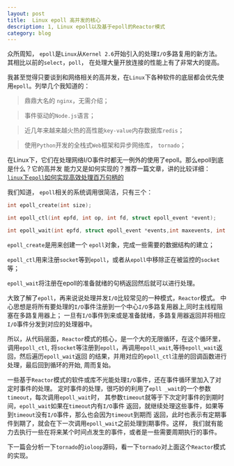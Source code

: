 ```yaml
---
layout: post
title:  Linux epoll 高并发的核心
description: 1, Linux epoll以及基于epoll的Reactor模式
category: blog
---
```

众所周知， `epoll`是`Linux`从`Kernel 2.6`开始引入的处理`I/O`多路复用的新方法。其相比以前的`select`，`poll`，
在处理大量开放连接的性能上有了非常大的提高。

我甚至觉得只要谈到和网络相关的高并发，在`Linux`下各种软件的底层都会优先使用`epoll`。列举几个我知道的：


>鼎鼎大名的 `nginx`，无需介绍；

>事件驱动的`Node.js`语言；

>近几年来越来越火热的高性能`key-value`内存数据库`redis`； 

>使用`Python`开发的全栈式`Web`框架和异步网络库， `tornado`；

在Linux下，它们在处理网络I/O事件时都无一例外的使用了epoll。那么epoll到底是什么？它的高并发
能力又是如何实现的？推荐一篇文章，讲的比较详细：
[`linux`下`epoll`如何实现高效处理百万句柄的](http://blog.csdn.net/russell_tao/article/details/7160071)

我们知道， `epoll`相关的系统调用很简洁，只有三个：

```c
int epoll_create(int size);  

int epoll_ctl(int epfd, int op, int fd, struct epoll_event *event);  

int epoll_wait(int epfd, struct epoll_event *events,int maxevents, int timeout);  
```

`epoll_create`是用来创建一个 `epoll`对象，完成一些需要的数据结构的建立；

`epoll_ctl`用来注册`socket`等到`epoll`，或者从`epoll`中移除正在被监控的`socket`等；

`epoll_wait`将注册在epoll的准备就绪的句柄返回然后就可以进行处理。

大致了解了`epoll`，再来说说处理并发`I/O`比较常见的一种模式，`Reactor`模式。
中心思想是将所有要处理的`I/O`事件注册到一个中心`I/O`多路复用器上,同时主线程阻塞在多路复用器上；
一旦有`I/O`事件到来或是准备就绪，多路复用器返回并将相应`I/O`事件分发到对应的处理器中。

所以，从代码层面，`Reactor`模式的核心，是一个大的无限循环，在这个循环里，调用`epoll_ctl`,
将`socket`等注册到`epoll`，再调用`epoll_wait`,等待`epoll_wait`返回，然后遍历`epoll_wait`返回
的结果，并用对应的`epoll_ctl`注册的回调函数进行处理，最后回到循环的开始, 周而复始。

一些基于`Reactor`模式的软件或库不光能处理`I/O`事件，还在事件循环里加入了对定时事件的处理。
定时事件的处理，很巧妙的利用了`epll _wait`的一个参数`timeout`，每次调用`epoll_wait`时，
其参数`timeout`就等于下次定时事件的到期时间，`epoll_wait`如果在`timeout`内有`I/O`事件
返回，就继续处理这些事件，如果等到`timeout`没有`I/O`事件，那么也会因为`timeout`到期而
返回，此时也表示有定期事件到期了，就会在下一次调用`epoll_wait`之前处理到期事件。这样，
我们就有能力去执行一些在将来某个时间点发生的事件，或者是一些需要周期执行的事件。


下一篇会分析一下`tornado`的`ioloop`源码，看一下`tornado`对上面这个`Reactor`模式的实现。
